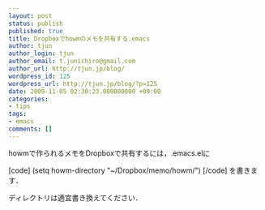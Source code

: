 ```yaml
---
layout: post
status: publish
published: true
title: Dropboxでhowmのメモを共有する.emacs
author: tjun
author_login: tjun
author_email: t.junichiro@gmail.com
author_url: http://tjun.jp/blog/
wordpress_id: 125
wordpress_url: http://tjun.jp/blog/?p=125
date: 2009-11-05 02:30:23.000000000 +09:00
categories:
- tips
tags:
- emacs
comments: []
---
```

howmで作られるメモをDropboxで共有するには，.emacs.elに

[code]
(setq howm-directory "~/Dropbox/memo/howm/")
[/code]
を書きます．

ディレクトリは適宜書き換えてください．
